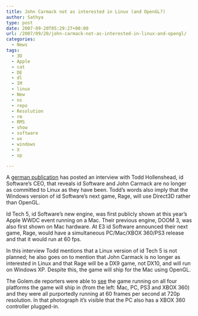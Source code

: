 ```yaml
---
title: John Carmack not as interested in Linux (and OpenGL?)
author: Sathya
type: post
date: 2007-09-20T05:29:27+00:00
url: /2007/09/20/john-carmack-not-as-interested-in-linux-and-opengl/
categories:
  - News
tags:
  - 3D
  - Apple
  - cat
  - DE
  - dl
  - IM
  - linux
  - New
  - os
  - repo
  - Resolution
  - rm
  - RMS
  - show
  - software
  - ux
  - windows
  - X
  - xp

---
```

A [german publication][1] has posted an interview with Todd Hollenshead, id Software&#8217;s CEO, that reveals id Software and John Carmack are no longer as committed to Linux as they have been. Todd&#8217;s words also imply that the Windows version of id Software&#8217;s next game, Rage, will use Direct3D rather than OpenGL.

Id Tech 5, id Software&#8217;s new engine, was first publicly shown at this year&#8217;s Apple WWDC event running on a Mac. Their previous engine, DOOM 3, was also first shown on Mac hardware. At E3 id Software announced their next game, Rage, would have a simultaneous PC/Mac/XBOX 360/PS3 release and that it would run at 60 fps.

In this interview Todd mentions that a Linux version of id Tech 5 is not planned; he also goes on to mention that John Carmack is no longer as interested in Linux and that Rage will be a DX9 game, not DX10, and will run on Windows XP. Despite this, the game will ship for the Mac using OpenGL.

The Golem.de reporters were able to [see][2] the game running on all four platforms the game will ship in (from the left: Mac, PC, PS3 and XBOX 360) and they were all purportedly running at 60 frames per second at 720p resolution. In that photograph it&#8217;s visible that the PC also has a XBOX 360 controller plugged-in.

 [1]: http://www.golem.de/0708/54357.html
 [2]: http://scr3.golem.de/?d=0708/idtech5&a=54357&s=4